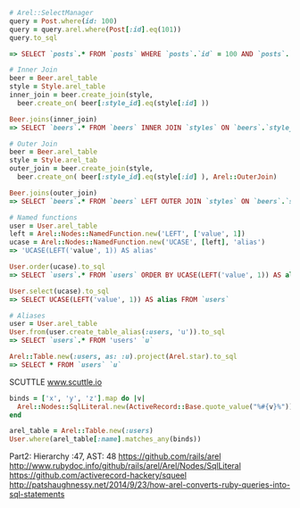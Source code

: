 ```ruby
# Arel::SelectManager
query = Post.where(id: 100)
query = query.arel.where(Post[:id].eq(101))
query.to_sql

=> SELECT `posts`.* FROM `posts` WHERE `posts`.`id` = 100 AND `posts`.`id` = 101

# Inner Join
beer = Beer.arel_table
style = Style.arel_table
inner_join = beer.create_join(style,
  beer.create_on( beer[:style_id].eq(style[:id] ))

Beer.joins(inner_join)
=> SELECT `beers`.* FROM `beers` INNER JOIN `styles` ON `beers`.`style_id` = `styles_id`

# Outer Join
beer = Beer.arel_table
style = Style.arel_tab
outer_join = beer.create_join(style,
  beer.create_on( beer[:style_id].eq(style[:id] ), Arel::OuterJoin)

Beer.joins(outer_join)
=> SELECT `beers`.* FROM `beers` LEFT OUTER JOIN `styles` ON `beers`.`style_id` = `styles_id`

# Named functions
user = User.arel_table
left = Arel::Nodes::NamedFunction.new('LEFT', ['value', 1])
ucase = Arel::Nodes::NamedFunction.new('UCASE', [left], 'alias')
=> 'UCASE(LEFT('value', 1)) AS alias'

User.order(ucase).to_sql
=> SELECT `users`.* FROM `users` ORDER BY UCASE(LEFT('value', 1)) AS alias

User.select(ucase).to_sql
=> SELECT UCASE(LEFT('value', 1)) AS alias FROM `users`

# Aliases
user = User.arel_table
User.from(user.create_table_alias(:users, 'u')).to_sql
=> SELECT `users`.* FROM 'users' `u`

Arel::Table.new(:users, as: :u).project(Arel.star).to_sql
=> SELECT * FROM `users` `u`
```

SCUTTLE www.scuttle.io

```ruby
binds = ['x', 'y', 'z'].map do |v|
  Arel::Nodes::SqlLiteral.new(ActiveRecord::Base.quote_value("%#{v}%"))
end

arel_table = Arel::Table.new(:users)
User.where(arel_table[:name].matches_any(binds))
```
Part2: Hierarchy :47, AST: 48
https://github.com/rails/arel
http://www.rubydoc.info/github/rails/arel/Arel/Nodes/SqlLiteral
https://github.com/activerecord-hackery/squeel
http://patshaughnessy.net/2014/9/23/how-arel-converts-ruby-queries-into-sql-statements

